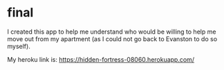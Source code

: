 # final

I created this app to help me understand who would be willing to help me move out from my apartment (as I could not go back to Evanston to do so myself).

My heroku link is: https://hidden-fortress-08060.herokuapp.com/
